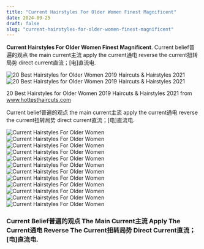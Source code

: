 ```yaml
---
title: "Current Hairstyles For Older Women Finest Magnificent"
date: 2024-09-25
draft: false
slug: "current-hairstyles-for-older-women-finest-magnificent" 
---
```


**Current Hairstyles For Older Women Finest Magnificent**. Current belief普遍的观点 the main current主流 apply the current通电 reverse the current扭转局势 direct current直流；[电]直流电.

![20 Best Hairstyles for Older Women 2019 Haircuts & Hairstyles 2021](https://www.hottesthaircuts.com/wp-content/uploads/2019/06/Hairstyles-for-Older-Women-2019-11.jpg)![20 Best Hairstyles for Older Women 2019 Haircuts & Hairstyles 2021](https://www.hottesthaircuts.com/wp-content/uploads/2019/06/Hairstyles-for-Older-Women-2019-11.jpg)

20 Best Hairstyles for Older Women 2019 Haircuts & Hairstyles 2021 from www.hottesthaircuts.com

Current belief普遍的观点 the main current主流 apply the current通电 reverse the current扭转局势 direct current直流；[电]直流电.

![Current Hairstyles For Older Women ](https://content.latest-hairstyles.com/wp-content/uploads/short-layered-bob-haircut-for-older-women.jpg " 30 Classy Bob Haircuts for Older Women (2022 Trends)")![Current Hairstyles For Older Women ](http://buzz16.com/wp-content/uploads/2016/01/Simple-and-Beautiful-Hairstyles-For-Older-Women-34.jpg " 40 Simple and Beautiful Hairstyles for Older Women Buzz 2018")![Current Hairstyles For Older Women ](https://tipsandbeauty.com/wp-content/uploads/2023/08/cropped-latest-hairstyles-for-older-women-over-60-1.jpg " Latest 20 Hairstyles For Older Women To look Younger Tips and Beauty")![Current Hairstyles For Older Women ](http://www.hairstyleslife.com/wp-content/uploads/2017/11/2018s-Best-Haircuts-for-Older-Women-Over-50-to-60-6.jpg " 2018’s Best Haircuts for Older Women Over 50 to 60 Page 2 HAIRSTYLES")![Current Hairstyles For Older Women ](https://www.hottesthaircuts.com/wp-content/uploads/2019/06/Hairstyles-for-Older-Women-2019-11.jpg " 20 Best Hairstyles for Older Women 2019 Haircuts & Hairstyles 2021")![Current Hairstyles For Older Women ](https://www.hoodmwr.com/wp-content/uploads/2023/02/1.-Pixie-cut.jpg " 35 Short Hairstyles For Older Women Hood MWR")![Current Hairstyles For Older Women ](https://oncehair.com/wp-content/uploads/2024/01/Hairstyles-for-Older-Women.jpg " 20 Classy Hairstyles and Haircuts for 60 Year Old Women to Flourish")![Current Hairstyles For Older Women ](https://www.hairstyleslife.com/wp-content/uploads/2017/11/2018s-Best-Haircuts-for-Older-Women-Over-50-to-60-2.jpg " 2018’s Best Haircuts for Older Women Over 50 to 60 HAIRSTYLES")![Current Hairstyles For Older Women ](https://www.hairstyleslife.com/wp-content/uploads/2017/07/2018-Short-Haircuts-for-Older-Women.jpg " 30 Amazing Haircuts&Hairstyles for Older Women Over 50 in 2020")![Current Hairstyles For Older Women ](https://www.hottesthaircuts.com/wp-content/uploads/2019/06/Hairstyles-for-Older-Women-2019-5.jpg " 20 Best Hairstyles for Older Women 2019 Haircuts & Hairstyles 2021")![Current Hairstyles For Older Women ](https://2.bp.blogspot.com/-L7foA5JNEt4/XHc5dl3eWPI/AAAAAAAAGrM/Q8x6ibCDKOoDVJaRvCsC4i3-JNa4XRh4ACLcBGAs/s1600/best-short-pixie-haircuts-for-older-women-2019-0010.png " bkhkh 50+ Best Short Pixie Haircuts for Older Women 2019")![Current Hairstyles For Older Women ](https://i.pinimg.com/originals/28/69/1f/28691f0585669bdf3a83ea882ca9c64d.png " 34 stunning short curly hairstyles for older women to rock in 2024")

### Current Belief普遍的观点 The Main Current主流 Apply The Current通电 Reverse The Current扭转局势 Direct Current直流；[电]直流电.